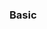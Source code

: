 <div id="title">

### Basic
</div>

<div id="body">

<include src="avoidLongMethods/container-inParent-asPanel.md" boilerplate />
<include src="avoidDeepNesting/container-inParent-asPanel.md" boilerplate />
<include src="avoidComplicatedExpressions/container-inParent-asPanel.md" boilerplate />
<include src="avoidMagicNumbers/container-inParent-asPanel.md" boilerplate />
<include src="makeCodeObvious/container-inParent-asPanel.md" boilerplate />

</div>